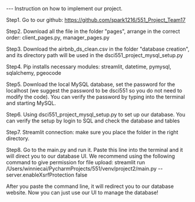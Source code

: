 --- Instruction on how to implement our project.

Step1. Go to our github: https://github.com/spark1216/551_Project_Team17

Step2. Download all the file in the folder "pages", arrange in the correct order: client_pages.py, manager_pages.py

Step3. Download the airbnb_ds_clean.csv in the folder "database creation", and its directory path will be used in the dsci551_project_mysql_setup.py

Step4. Pip installs necessary modules: streamlit, datetime, pymysql, sqlalchemy, pgeocode

Step5. Download the local MySQL database, set the password for the localhost (we suggest the password to be dsci551 so you do not need to modify the code). You can verify the password by typing into the terminal and starting MySQL.

Step6. Using dsci551_project_mysql_setup.py to set up our database. You can verify the setup by login to SQL and check the database and tables

Step7. Streamlit connection: make sure you place the folder in the right directory. 

Step8. Go to the main.py and run it. Paste this line into the terminal and it will direct you to our database UI. We recommend using the following command to give permission for file upload:  streamlit run /Users/winniecai/PycharmProjects/551/venv/project2/main.py --server.enableXsrfProtection false 

After you paste the command line, it will redirect you to our database website. Now you can just use our UI to manage the database!



